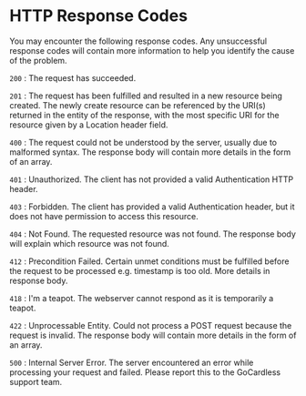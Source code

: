 # HTTP Response Codes

You may encounter the following response codes. Any unsuccessful response codes will contain more information to help you identify the cause of the problem.

`200`
:	The request has succeeded.

`201`
:	The request has been fulfilled and resulted in a new resource being created. The newly create resource can be referenced by the URI(s) returned in the entity of the response, with the most specific URI for the resource given by a Location header field.

`400`
:	The request could not be understood by the server, usually due to malformed syntax. The response body will contain more details in the form of an array.

`401`
:	Unauthorized. The client has not provided a valid Authentication HTTP header.

`403`
:	Forbidden. The client has provided a valid Authentication header, but it does not have permission to access this resource.

`404`
:	Not Found. The requested resource was not found. The response body will explain which resource was not found.

`412`
:	Precondition Failed. Certain unmet conditions must be fulfilled before the request to be processed e.g. timestamp is too old. More details in response body.

`418`
:	I'm a teapot. The webserver cannot respond as it is temporarily a teapot.

`422`
:	Unprocessable Entity. Could not process a POST request because the request is invalid. The response body will contain more details in the form of an array.

`500`
:	Internal Server Error. The server encountered an error while processing your request and failed. Please report this to the GoCardless support team.
